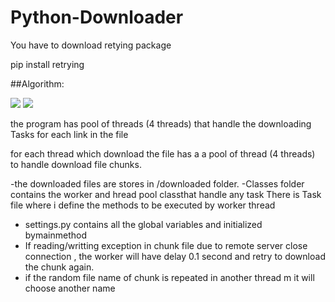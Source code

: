 # Python-Downloader

You have to download retying package 

pip install retrying


##Algorithm:

<img src='https://github.com/ayman-elgharabawy/Python-Downloader/blob/master/downloader-python.jpg' />

<img src='https://github.com/ayman-elgharabawy/Python-Downloader/blob/master/Downloader.jpeg' />

the program has pool of threads (4 threads) that handle the downloading Tasks for each link in the file

for each thread which download the file has a a pool of thread (4 threads) to handle download file chunks.

-the downloaded files are stores in /downloaded folder.
-Classes folder contains the worker and hread pool classthat handle any task
There is Task file where i define the methods to be executed by worker thread
 - settings.py contains all the global variables and initialized bymainmethod
 - If reading/writting exception in chunk file due to remote server close connection , the worker will have delay 0.1 second and retry to download the chunk again.
 - if the random file name of chunk is repeated in another thread m it will choose another name

